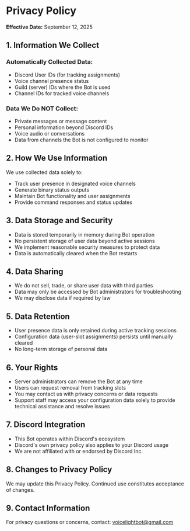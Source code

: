 # Privacy Policy

**Effective Date:** September 12, 2025

## 1. Information We Collect

### Automatically Collected Data:
- Discord User IDs (for tracking assignments)
- Voice channel presence status
- Guild (server) IDs where the Bot is used
- Channel IDs for tracked voice channels

### Data We Do NOT Collect:
- Private messages or message content
- Personal information beyond Discord IDs
- Voice audio or conversations
- Data from channels the Bot is not configured to monitor

## 2. How We Use Information
We use collected data solely to:
- Track user presence in designated voice channels
- Generate binary status outputs
- Maintain Bot functionality and user assignments
- Provide command responses and status updates

## 3. Data Storage and Security
- Data is stored temporarily in memory during Bot operation
- No persistent storage of user data beyond active sessions
- We implement reasonable security measures to protect data
- Data is automatically cleared when the Bot restarts

## 4. Data Sharing
- We do not sell, trade, or share user data with third parties
- Data may only be accessed by Bot administrators for troubleshooting
- We may disclose data if required by law

## 5. Data Retention
- User presence data is only retained during active tracking sessions
- Configuration data (user-slot assignments) persists until manually cleared
- No long-term storage of personal data

## 6. Your Rights
- Server administrators can remove the Bot at any time
- Users can request removal from tracking slots
- You may contact us with privacy concerns or data requests
- Support staff may access your configuration data solely to provide technical assistance and resolve issues

## 7. Discord Integration
- This Bot operates within Discord's ecosystem
- Discord's own privacy policy also applies to your Discord usage
- We are not affiliated with or endorsed by Discord Inc.

## 8. Changes to Privacy Policy
We may update this Privacy Policy. Continued use constitutes acceptance of changes.

## 9. Contact Information
For privacy questions or concerns, contact: voicelightbot@gmail.com
